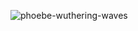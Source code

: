 ![phoebe-wuthering-waves](https://github.com/user-attachments/assets/5a020c54-4126-476a-883f-933a8eb8ca07)
